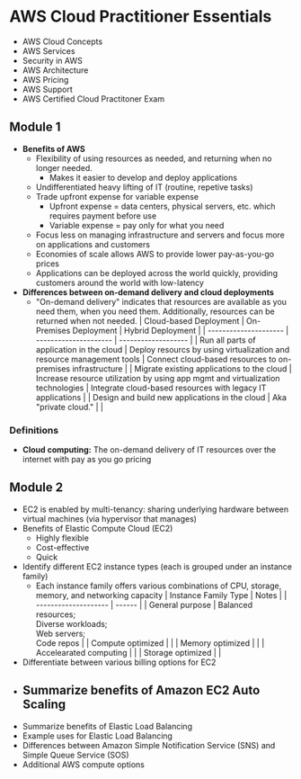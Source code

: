 # AWS Cloud Practitioner Essentials

- AWS Cloud Concepts 
- AWS Services 
- Security in AWS
- AWS Architecture 
- AWS Pricing 
- AWS Support
- AWS Certified Cloud Practitoner Exam

## Module 1  
- **Benefits of AWS**
  - Flexibility of using resources as needed, and returning when no longer needed.
    - Makes it easier to develop and deploy applications  
  - Undifferentiated heavy lifting of IT (routine, repetive tasks) 
  - Trade upfront expense for variable expense 
    - Upfront expense = data centers, physical servers, etc. which requires payment before use
    - Variable expense = pay only for what you need
  - Focus less on managing infrastructure and servers and focus more on applications and customers 
  - Economies of scale allows AWS to provide lower pay-as-you-go prices
  - Applications can be deployed across the world quickly, providing customers around the world with low-latency 
- **Differences between on-demand delivery and cloud deployments**
  - "On-demand delivery" indicates that resources are available as you need them, when you need them. Additionally, resources can be returned when not needed.
    | Cloud-based Deployment | On-Premises Deployment | Hybrid Deployment | 
    | --------------------- | --------------------- | ------------------- | 
    | Run all parts of application in the cloud | Deploy resourcs by using virtualization and resource management tools | Connect cloud-based resources to on-premises infrastructure | 
    | Migrate existing applications to the cloud | Increase resource utilization by using app mgmt and virtualization technologies | Integrate cloud-based resources with legacy IT applications | 
    | Design and build new applications in the cloud | Aka "private cloud." | | 

### Definitions
- **Cloud computing:** The on-demand delivery of IT resources over the internet with pay as you go pricing 

## Module 2
- EC2 is enabled by multi-tenancy: sharing underlying hardware between virtual machines (via hypervisor that manages)
- Benefits of Elastic Compute Cloud (EC2) 
  - Highly flexible
  - Cost-effective
  - Quick 
- Identify different EC2 instance types (each is grouped under an instance family)
  - Each instance family offers various combinations of CPU, storage, memory, and networking capacity
  | Instance Family Type | Notes | 
  | -------------------- | ------ | 
  | General purpose | Balanced resources; <br>Diverse workloads; <br>Web servers; <br> Code repos | 
  | Compute optimized | | 
  | Memory optimized | | 
  | Accelearated computing | | 
  | Storage optimized | | 
- Differentiate between various billing options for EC2
- Summarize benefits of Amazon EC2 Auto Scaling 
  - 
- Summarize benefits of Elastic Load Balancing
- Example uses for Elastic Load Balancing
- Differences between Amazon Simple Notification Service (SNS) and Simple Queue Service (SOS)
- Additional AWS compute options 
